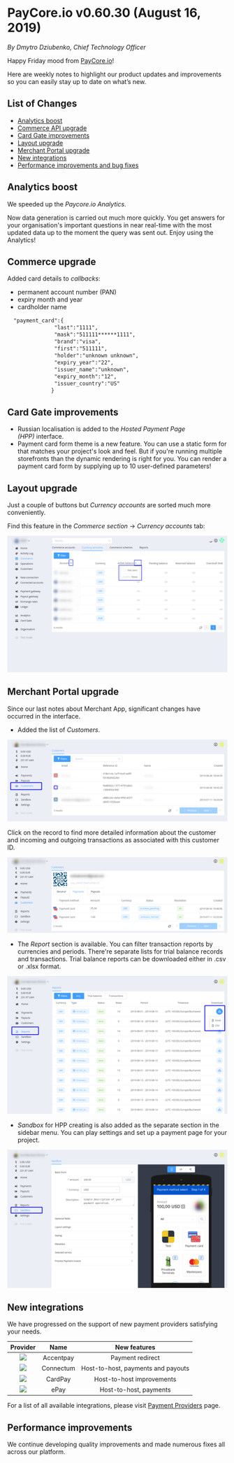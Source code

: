 # **PayCore.io v0.60.30 (August 16, 2019)**

*By Dmytro Dziubenko, Chief Technology Officer*

Happy Friday mood from [PayCore.io](https://paycore.io)!

Here are weekly notes to highlight our product updates and improvements so you can easily stay up to date on what’s new.

## List of Changes
  * [Analytics boost](#analytics-boost)
  * [Commerce API upgrade](#commerce-api-upgrade)
  * [Card Gate improvements](#card-gate-improvements)
  * [Layout upgrade](#layout-upgrade)
  * [Merchant Portal upgrade](#merchant-portal-upgrade)
  * [New integrations](#new-integrations)
  * [Performance improvements and bug fixes](#performance-improvements)

## Analytics boost

We speeded up the *Paycore.io Analytics*. 

Now data generation is carried out much more quickly. You get answers for your organisation's important questions in near real-time with the most updated data up to the moment the query was sent out. Enjoy using the Analytics!

## Commerce upgrade

Added card details to *callbacks*:

* permanent account number (PAN)
* expiry month and year
* cardholder name

```
  "payment_card":{
               "last":"1111",
               "mask":"511111******1111",
               "brand":"visa",
               "first":"511111",
               "holder":"unknown unknown",
               "expiry_year":"22",
               "issuer_name":"unknown",
               "expiry_month":"12",
               "issuer_country":"US"
              }
```

## Card Gate improvements

* Russian localisation is added to the *Hosted Payment Page (HPP)* interface.
* Payment card form theme is a new feature. You can use a static form for that matches your project's look and feel. But if you're running multiple storefronts than the dynamic rendering is right for you. You can render a payment card form by supplying up to 10 user-defined parameters!

## Layout upgrade

Just a couple of buttons but *Currency accounts* are sorted much more conveniently.

Find this feature in the *Commerce section* → *Currency accounts* tab:

![Sorting](images/v0.60.30/sorting.png)

## Merchant Portal upgrade
Since our last notes about Merchant App, significant changes have occurred in the interface.

* Added the list of *Customers*.

![Customer section](images/v0.60.30/customers.png)

Click on the record to find more detailed information about the customer and incoming and outgoing transactions as associated with this customer ID.

![Customer's payments](images/v0.60.30/payments.png)

* The *Report* section is available. You can filter transaction reports by currencies and periods. There're separate lists for trial balance records and transactions. Trial balance reports can be downloaded either in .csv or .xlsx format.

![Reports section](images/v0.60.30/reports.png)

* *Sandbox* for HPP creating is also added as the separate section in the sidebar menu. You can play settings and set up a payment page for your project.

![Sandbox](images/v0.60.30/sandbox.png)

## New integrations
We have progressed on the support of new payment providers satisfying your needs.

  Provider | Name  | New features |
|:-:|:-:|:-:| 
|<a href ="https://accentpay.com/en/home_en/" target="_blank" rel="noopener"> <img src="https://static.openfintech.io/payment_providers/accentpay/logo.png?w=400&c=v0.59.26#w100" width="70px"> </a>  | Accentpay | Payment redirect |
|<a href ="https://https://connectum.eu/" target="_blank" rel="noopener"> <img src="https://static.openfintech.io/payment_providers/connectum/logo.svg?w=70" width="70px"> </a>  | Connectum | Host-to-host, payments and payouts |
|<a href ="https://www.cardpay.com/home" target="_blank" rel="noopener"> <img src="https://static.openfintech.io/payment_providers/cardpay/logo.svg?w=70" width="70px"> </a>  | CardPay | Host-to-host improvements |
|<a href ="https://www.epay.com/" target="_blank" rel="noopener"> <img src="https://static.openfintech.io/payment_providers/epay/logo.png?w=70" width="70px"> </a>  | ePay | Host-to-host, payments |

For a list of all available integrations, please visit [Payment Providers](https://dashboard.paycore.io/connect-directory/payment-providers) page.

## Performance improvements
We continue developing quality improvements and made numerous fixes all across our platform.